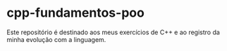# cpp-fundamentos-poo
Este repositório é destinado aos meus exercícios de C++ e ao registro da minha evolução com a linguagem.
